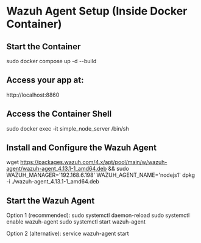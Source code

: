 # Wazuh Agent Setup (Inside Docker Container)

## Start the Container

sudo docker compose up -d --build

## Access your app at:

http://localhost:8860

## Access the Container Shell

sudo docker exec -it simple_node_server /bin/sh

## Install and Configure the Wazuh Agent

wget https://packages.wazuh.com/4.x/apt/pool/main/w/wazuh-agent/wazuh-agent_4.13.1-1_amd64.deb && sudo WAZUH_MANAGER='192.168.6.198' WAZUH_AGENT_NAME='nodejs1' dpkg -i ./wazuh-agent_4.13.1-1_amd64.deb

## Start the Wazuh Agent

Option 1 (recommended):
sudo systemctl daemon-reload
sudo systemctl enable wazuh-agent
sudo systemctl start wazuh-agent

Option 2 (alternative):
service wazuh-agent start
